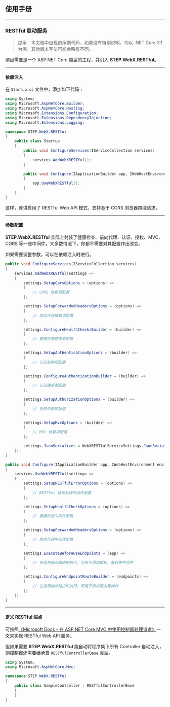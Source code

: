 ## 使用手册

---

### RESTful 启动服务

> 提示：本文档中出现的示例代码，如果没有特别说明，均以 .NET Core 3.1 为例，其他版本写法可能会略有不同。

项目需要是一个 ASP.NET Core 类型的工程，并引入 **STEP.WebX.RESTful**。

---

#### 依赖注入

在 `Startup.cs` 文件中，添加如下代码：

``` csharp
using System;
using Microsoft.AspNetCore.Builder;
using Microsoft.AspNetCore.Hosting;
using Microsoft.Extensions.Configuration;
using Microsoft.Extensions.DependencyInjection;
using Microsoft.Extensions.Logging;

namespace STEP.WebX.RESTful
{
    public class Startup
    {
        public void ConfigureServices(IServiceCollection services)
        {
            services.AddWebXRESTful();
        }

        public void Configure(IApplicationBuilder app, IWebHostEnvironment env)
        {
            app.UseWebXRESTful();
        }
    }
}
```

这样，就讲启用了 RESTful Web API 模式，支持基于 CORS 浏览器跨域请求。

---

#### 参数配置

**STEP.WebX.RESTful** 实际上封装了健康检查、前向代理、认证、授权、MVC、CORS 等一些中间件，大多数情况下，你都不需要对其配置作出改变。

如果需要调整参数，可以在依赖注入时进行。

``` csharp
public void ConfigureServices(IServiceCollection services)
{
    services.AddWebXRESTful(settings => 
    {
        settings.SetupCorsOptions = (options) =>
        {
            // CORS 依赖项配置
        };

        settings.SetupForwardedHeadersOptions = (options) =>
        {
            // 前向代理依赖项配置
        };

        settings.ConfigureHealthChecksBuilder = (builder) =>
        {
            // 健康检查建造者配置
        };

        settings.SetupAuthenticationOptions = (builder) =>
        {
            // 认证依赖项配置
        };

        settings.ConfigureAuthenticationBuilder = (builder) =>
        {
            // 认证建造者配置
        };

        settings.SetupAuthorizationOptions = (builder) =>
        {
            // 授权依赖项配置
        };

        settings.SetupMvcOptions = (builder) =>
        {
            // MVC 依赖项配置
        };

        settings.JsonSerializer = WebXRESTfulServiceSettings.JsonSerializers.NewtonsoftJson; // JSON 序列化器。默认使用 Newtonsoft.Json
    });
}

public void Configure(IApplicationBuilder app, IWebHostEnvironment env)
{
    services.UseWebXRESTful(settings => 
    {
        settings.SetupRESTfulErrorOptions = (options) => 
        {
            // RESTful 错误处理中间件配置
        };

        settings.SetupHealthCheckOptions = (options) => 
        {
            // 健康检查中间件配置
        };

        settings.SetupForwardedHeadersOptions = (options) => 
        {
            // 前向代理中间件配置
        };

        settings.ExecuteBeforeUseEndpoints = (app) => 
        {
            // 在启用端点路由前执行，可用于添加授权、鉴权等中间件
        };

        settings.ConfigureEndpointRouteBuilder = (endpoints) => 
        {
            // 在启用端点路由时执行，可用于添加路由等操作
        };
    });
}
```

---

#### 定义 RESTful 端点

可按照[《Microsoft Docs - 在 ASP.NET Core MVC 中使用控制器处理请求》](https://docs.microsoft.com/zh-cn/aspnet/core/mvc/controllers/actions?view=aspnetcore-3.1)一文来实现 RESTful Web API 服务。

但如果需要 **STEP.WebX.RESTful** 能自动将程序集下所有 Controller 自动注入，则控制器还需要继承自 `RESTfulControllerBase` 类型。

``` csharp
using System;
using Microsoft.AspNetCore.Mvc;

namespace STEP.WebX.RESTful
{
    public class SampleController : RESTfulControllerBase
    {
    }
}
```